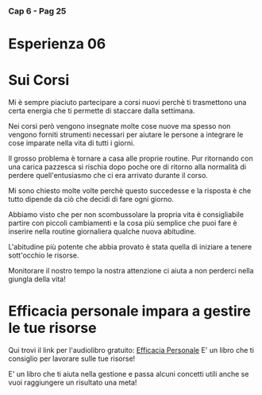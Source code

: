 ### Cap 6 - Pag 25

# Esperienza 06

# Sui Corsi 

Mi è sempre piaciuto partecipare a corsi nuovi perchè ti trasmettono una certa energia che ti permette di staccare dalla settimana.


Nei corsi però vengono insegnate molte cose nuove ma spesso non vengono forniti strumenti necessari per aiutare le persone a integrare le cose imparate nella vita di tutti i giorni.

Il grosso problema è tornare a casa alle proprie routine. Pur ritornando con una carica pazzesca si rischia dopo poche ore di ritorno alla normalità di perdere quell'entusiasmo che ci era arrivato durante il corso.

Mi sono chiesto molte volte perchè questo succedesse e la risposta è che tutto dipende da ciò che decidi di fare ogni giorno. 

Abbiamo visto che per non scombussolare la propria vita è consigliabile partire con piccoli cambiamenti e la cosa più semplice che puoi fare è inserire nella routine giornaliera qualche nuova abitudine.

L'abitudine più potente che abbia provato è stata quella di iniziare a tenere sott'occhio le risorse.

Monitorare il nostro tempo la nostra attenzione ci aiuta a non perderci nella giungla della vita! 

# Efficacia personale impara a gestire le tue risorse 

Qui trovi il link per l'audiolibro gratuito: <a href=https://efficaciapersonale.com/ target="_blank">Efficacia Personale</a> E' un libro che ti consiglio per lavorare sulle tue risorse! 

E' un libro che ti aiuta nella gestione e passa alcuni concetti utili anche se vuoi raggiungere un risultato una meta! 

<!--stackedit_data:
eyJoaXN0b3J5IjpbLTI0NTAxMzAyM119
-->
